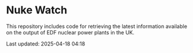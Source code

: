 # Nuke Watch

This repository includes code for retrieving the latest information available on the output of EDF nuclear power plants in the UK.

Last updated: 2025-04-18 04:18